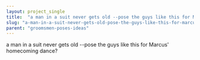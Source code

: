 ```yaml
---
layout: project_single
title:  "a man in a suit never gets old --pose the guys like this for Marcus' homecoming dance?"
slug: "a-man-in-a-suit-never-gets-old-pose-the-guys-like-this-for-marcus"
parent: "groomsmen-poses-ideas"
---
```

a man in a suit never gets old --pose the guys like this for Marcus' homecoming dance?